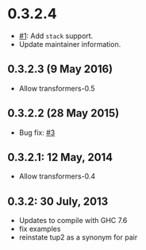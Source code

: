0.3.2.4
=======

* [#1](https://github.com/kowainik/first-class-patterns/issues/1):
  Add `stack` support.
* Update maintainer information.

0.3.2.3 (9 May 2016)
--------------------

* Allow transformers-0.5

0.3.2.2 (28 May 2015)
---------------------

* Bug fix: [#3](https://github.com/reinerp/first-class-patterns/issues/3)

0.3.2.1: 12 May, 2014
---------------------

* Allow transformers-0.4

0.3.2: 30 July, 2013
----------------------

* Updates to compile with GHC 7.6
* fix examples
* reinstate tup2 as a synonym for pair

